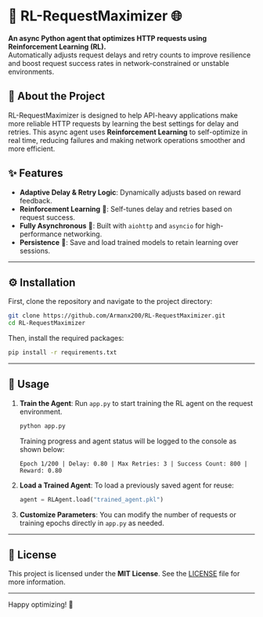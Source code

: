 # 🚀 **RL-RequestMaximizer** 🌐

**An async Python agent that optimizes HTTP requests using Reinforcement Learning (RL).**  
Automatically adjusts request delays and retry counts to improve resilience and boost request success rates in network-constrained or unstable environments.

## 📖 **About the Project**

RL-RequestMaximizer is designed to help API-heavy applications make more reliable HTTP requests by learning the best settings for delay and retries. This async agent uses **Reinforcement Learning** to self-optimize in real time, reducing failures and making network operations smoother and more efficient.

## ✨ **Features**

- **Adaptive Delay & Retry Logic**: Dynamically adjusts based on reward feedback.
- **Reinforcement Learning** 🧠: Self-tunes delay and retries based on request success.
- **Fully Asynchronous** 🔄: Built with `aiohttp` and `asyncio` for high-performance networking.
- **Persistence** 💾: Save and load trained models to retain learning over sessions.

---

## ⚙️ **Installation**

First, clone the repository and navigate to the project directory:

```bash
git clone https://github.com/Armanx200/RL-RequestMaximizer.git
cd RL-RequestMaximizer
```

Then, install the required packages:

```bash
pip install -r requirements.txt
```

---

## 🚀 **Usage**

1. **Train the Agent**: Run `app.py` to start training the RL agent on the request environment.

   ```bash
   python app.py
   ```

   Training progress and agent status will be logged to the console as shown below:

   ```
   Epoch 1/200 | Delay: 0.80 | Max Retries: 3 | Success Count: 800 | Reward: 0.80
   ```

2. **Load a Trained Agent**: To load a previously saved agent for reuse:

   ```python
   agent = RLAgent.load("trained_agent.pkl")
   ```

3. **Customize Parameters**: You can modify the number of requests or training epochs directly in `app.py` as needed.

---

## 📜 **License**

This project is licensed under the **MIT License**. See the [LICENSE](LICENSE) file for more information.

---

Happy optimizing! 🚀
